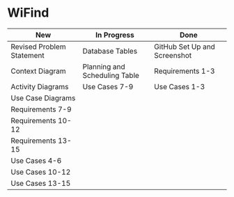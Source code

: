 # WiFind

| New | In Progress | Done |
| --- | ----------- | ---- |
| Revised Problem Statement | Database Tables | GitHub Set Up and Screenshot |
| Context Diagram | Planning and Scheduling Table | Requirements 1-3 |
| Activity Diagrams | Use Cases 7-9 | Use Cases 1-3 |
| Use Case Diagrams |  |  |
| Requirements 7-9 |  |  |
| Requirements 10-12 |  |  |
| Requirements 13-15 |  |  |
| Use Cases 4-6 |  |  |
| Use Cases 10-12 |  |  |
| Use Cases 13-15 |  |  |


